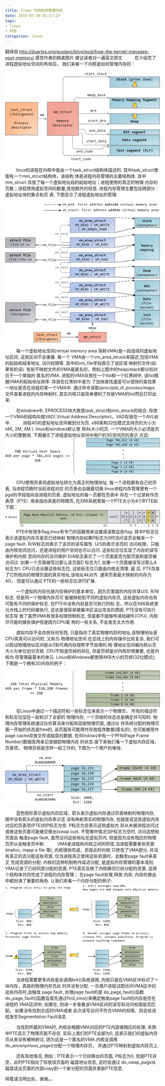 ```yaml
---
title: linux 内核如何管理内存
date: 2015-07-30 01:17:37
tags:
- linux
- 内存
categories: linux
---
```


翻译自 http://duartes.org/gustavo/blog/post/how-the-kernel-manages-your-memory/ 感觉作者的精美图片
建议读者对一遍英文原文
&emsp; &emsp; 在介绍完了进程虚拟地址空间的布局后， 我们来看一下内核是如何管理内存的：

![](http://raw.githubusercontent.com/wangxuemin/myblog/master/pic_bak/linux-kenel-mange-mem-1.png) 
 <!-- more --> 

&emsp; &emsp; linux的进程在内核中是由一个task_struct结构体描述的, 其中task_struct里面有一个mm_struct结构体，该结构
体是进程内存管理的主要结构体.  其中mm_struct 存放了每一个虚拟地址段的起始地址；进程使用的真正的物理
内存的页数；进程使用虚拟空间的数量;其他额外的信息. 进程内存管理主要包括两部分：虚拟地址块的集合和页
表, 下图显示了进程虚拟地址的管理.

![](http://raw.githubusercontent.com/wangxuemin/myblog/master/pic_bak/linux-kenel-mange-mem-2.png) 

&emsp; &emsp; 每一个虚拟地址空间(virtual memory area 简称VMA)是一段连续的虚拟地址区间, 这些区间不会重叠. 每一个
VMA由一个vm_area_struck来描述,包括VMA的起始和结束地址, 访问权限等.  其中的vm_file字段表示了该区域
映射的文件(如果有的话). 有些不映射文件的VMA是匿名的，例如上图中的heap/stack都分别对应于一个单独的
匿名的VMA. 进程的VMA存放在一个list和一个红黑树中,  该list根据VMA的起始地址排序. 存放在红黑树中是为
了加快查找速度可以很快的查找某一地址是否在进程的某一个VMA中. 通过命令读取/proc/pid_of_process/maps
文件查看进程的内存映射时,  其实内核只是简单便利了存放VMA的list然后打印出来.

&emsp; &emsp; 在windows中, EPROCESS块大致是task_struct和mm_struck的结合.  存放一个VMA的结构叫做VAD( Virtual 
Address Descriptor)，VAD存放在一个AVL树中. 
&emsp; &emsp; 进程4G的虚拟地址空间被划分为页. x86架构32位模式支持页的大小为(4K, 2M, 4M ).  linux和windows默认使
用4k大小的页. 一个VMA的大小必须是页大小的整数倍. 下图展示了进程虚拟地址空间中用户的3G空间页的表示
方式:
![](http://raw.githubusercontent.com/wangxuemin/myblog/master/pic_bak/linux-kenel-mange-mem-3.png) 

&emsp; &emsp; CPU使用页表将虚拟地址转化为真正的物理地址,  每一个进程都有自己的页表, 当进程切换时当前进程对应
的页表也会跟着切换.linux进程内存管理里有一个pgd的字段指向该进程的页表. 虚拟地址的每一页都在页表中
存在一个记录称作页表项（PTE）用来指向真是的物理页, 在X86系统里每一个PTE大小为4个BYTE如下图：
![](http://raw.githubusercontent.com/wangxuemin/myblog/master/pic_bak/linux-kenel-mange-mem-4.png) 
&emsp; &emsp; PTE中有很多flag,linux有专门的函数用来设置或读取这些flag. 其中P标志位表示该虚拟内存页是否已经映射
物理内存如果P标志为0时访问该页会触发一个page fault. R/W标志则表示了该页的读写属性. U/S则表示该页的
访问权限，只能由内核空间访问，还是进程的用户空间也可以访问.  这些标志位实现了内存的读写保护和内核
空间内存的访问保护.D/A标志表示了一个页面是否为脏页面和是否被访问过. 如果一个页面被写过那么该页面D
标志为1,   如果一个页面被读写过那么A标志为1. CPU只会设置这些标志位, 这些标志位只能由内核去清理. 最
后. PTE存放了它所指向的物理页面的真实地址,该地址4k对齐. 通常页表最大映射的内存为4G， 但是可以通过
PTE的一些标志位进行扩展.

&emsp; &emsp; 一个虚拟的内存也是内存保护的基本单位，因为页里面的内存共享U/S. R/W标志.  但是同一个物理内存页可
能被映射到不同的虚拟内存页, 这些虚拟内存也有可能有不同的保护标志.  在PTE中没有内存是否可执行的标
志，所以在X86系统里允许栈上的代码被执行, 这也是很容易被缓冲区溢出攻击的原因. PTE没有可执行标志导
致了虽然VMA有很多权限控制标志, 但是都不能够传递给硬件(CPU). 内核尽可能的做些保护但是因为CPU架
构的一些关系, 不会发生太大作用.

&emsp; &emsp; 虚拟内存不会存放任何东西,  只是指向了真实物理内存的地址,该物理地址是CPU真真可以访问的,  又称为
物理地址空间.在总线上的内存操作比较复杂, 我们可以假设物理地址区间是从0到可用内存按照字节自增的.物
理地址空间被内核以页大小为单位划分页帧. CPU不知道页帧的存在, 但是页帧是对内核却很重要, 也是内核内
存管理最基本的单元. Linux和Windows都使用4KB大小的页帧(32位模式); 下图是一个拥有2G内存的例子：

![](http://raw.githubusercontent.com/wangxuemin/myblog/master/pic_bak/linux-kenel-mange-mem-5.png) 
&emsp; &emsp; 在Linux中通过一个描述符和一些标志位来表示一个物理页， 所有的描述符和标志位加在一起标识了全部的
物理内存, 一个页帧的状态总是确定并可知的. 物理内存管理系统通过伙伴算法来分配和回收物理页面, 通过伙
伴系统分配的物理页面一开始的状态是free的, 该页面有可能用作存放程序数据(匿名的), 也可能被用作page
 cache存放文件或磁盘的数据. 在Windows中有一个PFN(Page Frame Number)数据库用来记录跟踪物理内存
的状态.接下来我们看一下虚拟内存区域， 页表项， 物理页帧是怎样一起工作的, 下图为一个用户的堆栈:

![](http://raw.githubusercontent.com/wangxuemin/myblog/master/pic_bak/linux-kenel-mange-mem-6.png) 

&emsp; &emsp; 蓝色矩形表示虚拟内存区域，箭头表示虚拟内存通过页表映射的物理内存, 图中没有箭头的虚拟内存表示还
没有映射真实的物理内存, 也就是说这些虚拟内存对应的页表项(PTE)的P标志为空. P标志为空表示这些虚拟内
存从未被进程访问过或者这些页面可能被交换出(swap out). 不管哪中情况当P标志为空时,  访问这想和页面会
触发page fault, 虽然访问这些地址在虚拟页内,  但是因为没有相应的物理页所以会触发页中断.
&emsp; &emsp; VMA是进程和内核之间的桥梁,当进程需要某些资源(malloc, mapp a file 等),  内核很快完成，但是此时内核
只修改了VMA部分,    并没有真正的去分配这些资源,  仅当进程真正使用这些资源时，会触发page fault来真正
完成资源的分配. 内核的这种机制称作延迟分配, 是虚拟内存管理的基本准则. VMA记录了已经同意分配的资源,
PTE真实反映了内核确切已经分配的资源, 这两个结构体共同完成了进程的内存管理； 在page fault处理,释放
内存, 内存的换出中都扮演了重要的角色. 让我们来看一个内存分配的例子:
![](http://raw.githubusercontent.com/wangxuemin/myblog/master/pic_bak/linux-kenel-mange-mem-7.png) 
&emsp; &emsp; 当进程需要更多内存是会调用brk()系统调用, 内核只是在VMA区中标识了一块内存，真是的物理内存页此
时并没有分配. 一旦用户进程试图访问VMA区中的这些内存时,会触发 page fault, 处理page fault的是
do_page_fault()函数. do_page_fault()函数会首先通过find_vma()来确定触发page fault的内存是否在进程的
VMA区间中, 如果在, 则进一步查看该VMA区间的读写和访问权限是否匹配。 如果没有找到合适的VMA或者
此次读写访问不符合VMA的权限，则会给进程发生Segmentation Fault消息.

&emsp; &emsp; 当找到所属的VMA时, 内核会根据VMA对应的PTE内容做相应的处理, 本例中PTE显示了物理页面不存在.
实际上我们的PTE全部为0, 这表示我们的虚拟内存页从来没有被映射过, 因为这是一个匿名的VMA.内核会调用 
do_anosnymous_page()分配一个物理内存页， 并通过PTE映射到虚拟内存页上.

&emsp; &emsp; 还有其他情况, 例如：PTE表示一个已经换出的页面, P标志为0, 但是PTE非空，此时PTE指向了存放该页面的
磁盘地址信息, 这时会通过 do_swap_page从磁盘读出页面的内容copy到一个新分配的页面并更新PTE信息.


转载请注明出处，谢谢。。


